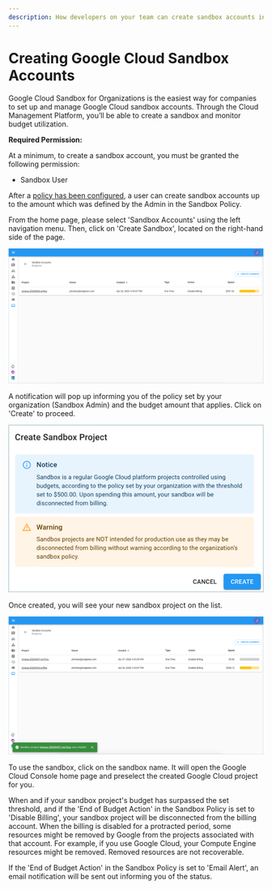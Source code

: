```yaml
---
description: How developers on your team can create sandbox accounts in a few clicks.
---
```


# Creating Google Cloud Sandbox Accounts

Google Cloud Sandbox for Organizations is the easiest way for companies to set up and manage Google Cloud sandbox accounts. Through the Cloud Management Platform, you’ll be able to create a sandbox and monitor budget utilization.

**Required Permission:**

At a minimum, to create a sandbox account, you must be granted the following permission:

* Sandbox User 

After a [policy has been configured](https://app.gitbook.com/@doitintl/s/cmp/cloud-sandbox-management/configuring-a-policy-for-sandbox-accounts), a user can create sandbox accounts up to the amount which was defined by the Admin in the Sandbox Policy.

From the home page, please select 'Sandbox Accounts' using the left navigation menu. Then, click on 'Create Sandbox', located on the right-hand side of the page.

![](../.gitbook/assets/click-create-sandbox.png)



A notification will pop up informing you of the policy set by your organization \(Sandbox Admin\) and the budget amount that applies. Click on 'Create' to proceed.

![](../.gitbook/assets/create-sandbox-acct.png)



Once created, you will see your new sandbox project on the list.

![](../.gitbook/assets/sandbox-created2.png)

To use the sandbox, click on the sandbox name. It will open the Google Cloud Console home page and preselect the created Google Cloud project for you.

When and if your sandbox project's budget has surpassed the set threshold, and if the 'End of Budget Action' in the Sandbox Policy is set to 'Disable Billing', your sandbox project will be disconnected from the billing account. When the billing is disabled for a protracted period, some resources might be removed by Google from the projects associated with that account. For example, if you use Google Cloud, your Compute Engine resources might be removed. Removed resources are not recoverable.  


If the 'End of Budget Action' in the Sandbox Policy is set to 'Email Alert', an email notification will be sent out informing you of the status.

